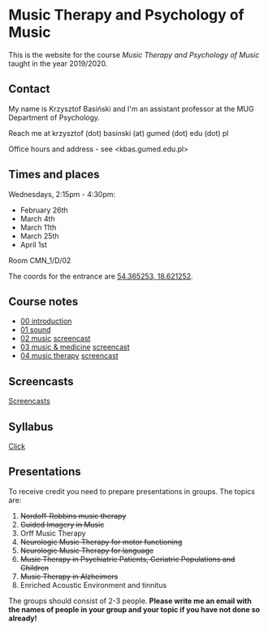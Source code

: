 # Music Therapy and Psychology of Music

This is the website for the course _Music Therapy and Psychology of Music_ taught in the year 2019/2020.

## Contact

My name is Krzysztof Basiński and I'm an assistant professor at the MUG Department of Psychology. 

Reach me at krzysztof (dot) basinski (at) gumed (dot) edu (dot) pl

Office hours and address - see <kbas.gumed.edu.pl>

## Times and places

Wednesdays, 2:15pm - 4:30pm:

- February 26th 
- March 4th 
- March 11th 
- March 25th 
- April 1st

Room CMN_1/D/02

The coords for the entrance are [54.365253, 18.621252](https://goo.gl/maps/xfBP2Ex3PVUxZdrt8).

## Course notes

- [00 introduction](00_intro.html)
- [01 sound](01_sound.html)
- [02 music](02_music.html) [screencast](https://youtu.be/sH51JzghxYI)
- [03 music & medicine](03_medicine.html) [screencast](https://youtu.be/9TnKO0gfqEw)
- [04 music therapy](04_therapy.html) [screencast](https://youtu.be/ntdArkODMMY)

## Screencasts

[Screencasts](https://www.youtube.com/playlist?list=PLQooX7p8NEM7n_oElQHH0zSLEJmbI7XyK)

## Syllabus

[Click](https://esyllabus.gumed.edu.pl/subjects/18525/fetch_document/EN)


## Presentations

To receive credit you need to prepare presentations in groups. The topics are:

1. ~~Nordoff-Robbins music therapy~~
2. ~~Guided Imagery in Music~~
3. Orff Music Therapy
4. ~~Neurologic Music Therapy for motor functioning~~
5. ~~Neurologic Music Therapy for language~~
6. ~~Music Therapy in Psychiatric Patients, Geriatric Populations and Children~~
7. ~~Music Therapy in Alzheimers~~
8. Enriched Acoustic Environment and tinnitus


The groups should consist of 2-3 people. **Please write me an email with the names of people in your group and your topic if you have not done so already!**
